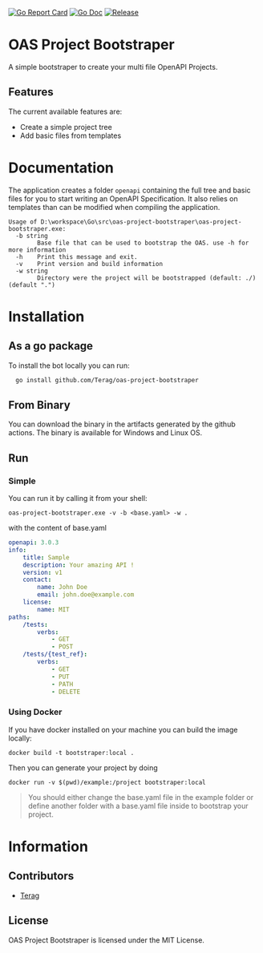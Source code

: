 [![Go Report Card](https://goreportcard.com/badge/github.com/Terag/kadok)](https://goreportcard.com/report/github.com/Terag/oas-project-bootstraper)
[![Go Doc](https://img.shields.io/badge/godoc-reference-blue.svg?style=flat-square)](http://godoc.org/github.com/Terag/oas-project-bootstraper)
[![Release](https://img.shields.io/github/v/release/Terag/kadok.svg?style=flat-square)](https://github.com/Terag/oas-project-bootstraper/releases/latest)

# OAS Project Bootstraper

A simple bootstraper to create your multi file OpenAPI Projects.

## Features

The current available features are:
- Create a simple project tree
- Add basic files from templates

# Documentation

The application creates a folder `openapi` containing the full tree and basic files for you to start writing an OpenAPI Specification.
It also relies on templates than can be modified when compiling the application.

```
Usage of D:\workspace\Go\src\oas-project-bootstraper\oas-project-bootstraper.exe:
  -b string
        Base file that can be used to bootstrap the OAS. use -h for more information
  -h    Print this message and exit.
  -v    Print version and build information
  -w string
        Directory were the project will be bootstrapped (default: ./) (default ".")
```

# Installation

## As a go package

To install the bot locally you can run:

``` sh
  go install github.com/Terag/oas-project-bootstraper
```

## From Binary

You can download the binary in the artifacts generated by the github actions. The binary is available for Windows and Linux OS.

## Run

### Simple


You can run it by calling it from your shell:

``` shell script
oas-project-bootstraper.exe -v -b <base.yaml> -w .
```

with the content of base.yaml

``` yaml
openapi: 3.0.3
info:
    title: Sample
    description: Your amazing API !
    version: v1
    contact:
        name: John Doe
        email: john.doe@example.com
    license:
        name: MIT
paths:
    /tests:
        verbs:
            - GET
            - POST
    /tests/{test_ref}:
        verbs:
            - GET
            - PUT
            - PATH
            - DELETE
```

### Using Docker

If you have docker installed on your machine you can build the image locally:

```shell
docker build -t bootstraper:local .
```

Then you can generate your project by doing

```shell
docker run -v $(pwd)/example:/project bootstraper:local
```

> You should either change the base.yaml file in the example folder or define another folder with a base.yaml file inside to bootstrap your project.

# Information

## Contributors

  * [Terag](https://github.com/Terag)

## License

OAS Project Bootstraper is licensed under the MIT License.
